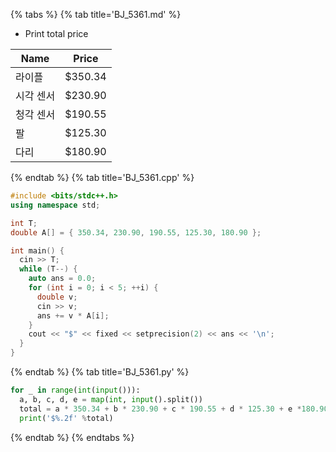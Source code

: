 {% tabs %}
{% tab title='BJ_5361.md' %}

* Print total price

| Name      | Price   |
| --------- | ------- |
| 라이플    | $350.34 |
| 시각 센서 | $230.90 |
| 청각 센서 | $190.55 |
| 팔        | $125.30 |
| 다리      | $180.90 |

{% endtab %}
{% tab title='BJ_5361.cpp' %}

```cpp
#include <bits/stdc++.h>
using namespace std;

int T;
double A[] = { 350.34, 230.90, 190.55, 125.30, 180.90 };

int main() {
  cin >> T;
  while (T--) {
    auto ans = 0.0;
    for (int i = 0; i < 5; ++i) {
      double v;
      cin >> v;
      ans += v * A[i];
    }
    cout << "$" << fixed << setprecision(2) << ans << '\n';
  }
}
```

{% endtab %}
{% tab title='BJ_5361.py' %}

```py
for _ in range(int(input())):
  a, b, c, d, e = map(int, input().split())
  total = a * 350.34 + b * 230.90 + c * 190.55 + d * 125.30 + e *180.90
  print('$%.2f' %total)
```

{% endtab %}
{% endtabs %}